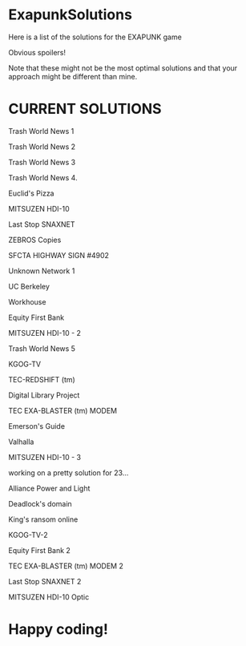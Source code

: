 # ExapunkSolutions

Here is a list of the solutions for the EXAPUNK game

Obvious spoilers!

Note that these might not be the most optimal solutions and that your approach might be different than mine.

# CURRENT SOLUTIONS

Trash World News 1

Trash World News 2

Trash World News 3

Trash World News 4.

Euclid's Pizza

MITSUZEN HDI-10

Last Stop SNAXNET

ZEBROS Copies

SFCTA HIGHWAY SIGN #4902

Unknown Network 1

UC Berkeley

Workhouse

Equity First Bank

MITSUZEN HDI-10 - 2

Trash World News 5

KGOG-TV

TEC-REDSHIFT (tm)

Digital Library Project

TEC EXA-BLASTER (tm) MODEM

Emerson's Guide

Valhalla

MITSUZEN HDI-10 - 3

working on a pretty solution for 23...

Alliance Power and Light

Deadlock's domain

King's ransom online

KGOG-TV-2

Equity First Bank 2

TEC EXA-BLASTER (tm) MODEM 2

Last Stop SNAXNET 2

MITSUZEN HDI-10 Optic
# Happy coding!
